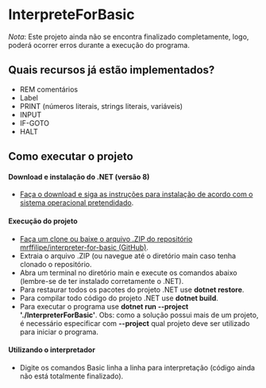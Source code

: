 # InterpreteForBasic

*Nota*: Este projeto ainda não se encontra finalizado completamente, logo, poderá ocorrer erros durante a execução do programa.

## Quais recursos já estão implementados?
- REM comentários
- Label
- PRINT (números literais, strings literais, variáveis)
- INPUT
- IF-GOTO
- HALT

## Como executar o projeto

#### Download e instalação do .NET (versão 8)
- [Faça o download e siga as instruções para instalação de acordo com o sistema operacional pretendidado](https://dotnet.microsoft.com/pt-br/download/dotnet/8.0).

#### Execução do projeto
- [Faça um clone ou baixe o arquivo .ZIP do repositório mrffilipe/interpreter-for-basic (GitHub)](https://github.com/mrffilipe/interpreter-for-basic).
- Extraia o arquivo .ZIP (ou navegue até o diretório main caso tenha clonado o repositório.
- Abra um terminal no diretório main e execute os comandos abaixo (lembre-se de ter instalado corretamente o .NET).
- Para restaurar todos os pacotes do projeto .NET use **dotnet restore**.
- Para compilar todo código do projeto .NET use **dotnet build**.
- Para executar o programa use **dotnet run --project './InterpreterForBasic'**. Obs: como a solução possui mais de um projeto, é necessário especificar com **--project** qual projeto deve ser utilizado para iniciar o programa.

#### Utilizando o interpretador
- Digite os comandos Basic linha a linha para interpretação (código ainda não está totalmente finalizado).
